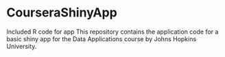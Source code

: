 # CourseraShinyApp
Included R code for app
This repository contains the application code for a basic shiny app for the Data Applications course by Johns Hopkins University.
